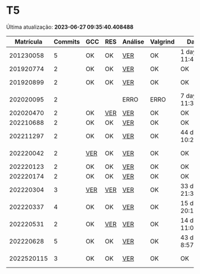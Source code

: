 # T5
Última atualização: **2023-06-27 09:35:40.408488**

|  Matrícula | Commits | GCC |  RES |  Análise |  Valgrind |  Data |  Duração | 
|---|---|---|---|---|---|---|---|
|  201230058 |  5 |  OK |  OK |   [VER](./relatorios/201230058/T5/report.html) |  OK |  1 day, 11:45:51 |  2 days, 21:33:24 | 
|  201920774 |  2 |  OK |  OK |   [VER](./relatorios/201920774/T5/report.html) |  OK |  OK |  0:04:51 | 
|  201920899 |  2 |  OK |  OK |   [VER](./relatorios/201920899/T5/report.html) |  OK |  OK |  3 days, 17:14:57 | 
|  202020095 |  2 |   |   |   ERRO |  ERRO |  7 days, 11:30:31 |  0:07:12 | 
|  202020470 |  2 |  OK |  [VER](./relatorios/202020470/T5/resposta.txt) |   [VER](./relatorios/202020470/T5/report.html) |  OK |  OK |  0:08:22 | 
|  202210688 |  2 |  OK |  OK |   [VER](./relatorios/202210688/T5/report.html) |  OK |  OK |  14:27:47 | 
|  202211297 |  2 |  OK |  OK |   [VER](./relatorios/202211297/T5/report.html) |  OK |  44 days, 10:22:52 |  50 days, 0:46:40 | 
|  202220042 |  2 |  [VER](./relatorios/202220042/T5/compilador.txt) |  OK |   [VER](./relatorios/202220042/T5/report.html) |  OK |  OK |  1 day, 4:22:00 | 
|  202220123 |  2 |  OK |  OK |   [VER](./relatorios/202220123/T5/report.html) |  OK |  OK |  0:28:10 | 
|  202220174 |  2 |  OK |  OK |   [VER](./relatorios/202220174/T5/report.html) |  OK |  OK |  0:02:05 | 
|  202220304 |  3 |  [VER](./relatorios/202220304/T5/compilador.txt) |  [VER](./relatorios/202220304/T5/resposta.txt) |   [VER](./relatorios/202220304/T5/report.html) |  OK |  33 days, 21:34:57 |  35 days, 0:49:23 | 
|  202220337 |  4 |  OK |  OK |   [VER](./relatorios/202220337/T5/report.html) |  OK |  15 days, 20:19:56 |  19 days, 9:48:15 | 
|  202220531 |  2 |  OK |  [VER](./relatorios/202220531/T5/resposta.txt) |   [VER](./relatorios/202220531/T5/report.html) |  OK |  14 days, 11:05:51 |  19:27:08 | 
|  202220628 |  5 |  OK |  OK |   [VER](./relatorios/202220628/T5/report.html) |  OK |  43 days, 8:57:19 |  64 days, 23:02:56 | 
|  2022520115 |  3 |  OK |  OK |   [VER](./relatorios/2022520115/T5/report.html) |  OK |  OK |  3 days, 22:54:18 | 
